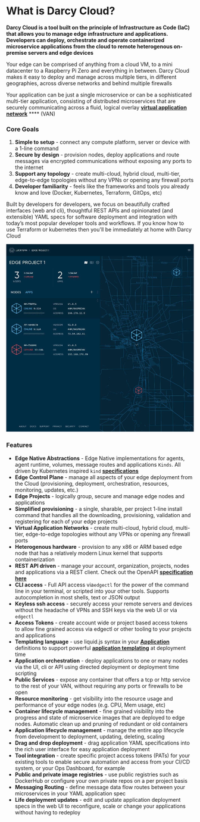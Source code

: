 # What is Darcy Cloud?

**Darcy Cloud is a tool built on the principle of Infrastructure as Code (IaC) that allows you to manage edge infrastructure and applications. Developers can deploy, orchestrate and operate containerized microservice applications from the cloud to remote heterogenous on-premise servers and edge devices**

Your edge can be comprised of anything from a cloud VM, to a mini datacenter to a Raspberry Pi Zero and everything in between. Darcy Cloud makes it easy to deploy and manage across multiple tiers, in different geographies, across diverse networks and behind multiple firewalls

Your application can be just a single microservice or can be a sophisticated multi-tier application, consisting of distributed microservices that are securely communicating across a fluid, logical overlay [**virtual application network**](https://netprototalk.com/2019/11/12/virtual-application-networks-for-hybrid-cloud-interconnect/) **** (VAN)

### Core Goals

1. **Simple to setup** - connect any compute platform, server or device with a 1-line command&#x20;
2. **Secure by design** - provision nodes, deploy applications and route messages via encrypted communications without exposing any ports to the internet
3. **Support any topology** - create multi-cloud, hybrid cloud, multi-tier, edge-to-edge topologies without any VPNs or opening any firewall ports
4. **Developer familiarity** - feels like the frameworks and tools you already know and love (Docker, Kubernetes, Terraform, GitOps, etc)

Built by developers for developers, we focus on beautifully crafted interfaces (web and cli), thoughtful REST APIs and opinionated (and extensible) YAML specs for software deployment and integration with today’s most popular developer tools and workflows. If you know how to use Terraform or kubernetes then you'll be immediately at home with Darcy Cloud

&#x20;

![](<../.gitbook/assets/Darcy Cloud Project-tny (1).jpg>)

### Features

* **Edge Native Abstractions** -  Edge Native implementations for agents, agent runtime, volumes, message routes and applications `Kinds`. All driven by Kubernetes inspired `kind` [**specifications**](applications-doc/app-doc-yaml.md)
* **Edge Control Plane** - manage all aspects of your edge deployment from the Cloud (provisioning, deployment, orchestration, resources, monitoring, updates, etc.)
* **Edge Projects** - logically group, secure and manage edge nodes and applications&#x20;
* **Simplified provisioning** - a single, sharable, per project 1-line install command that handles all the downloading, provisioning, validation and registering for each of your edge projects
* **Virtual Application Networks** - create multi-cloud, hybrid cloud, multi-tier, edge-to-edge topologies without any VPNs or opening any firewall ports
* **Heterogenous hardware** - provision to any x86 or ARM based edge node that has a relatively modern Linux kernel that supports containerization
* **REST API driven** - manage your account, organization, projects, nodes and applications via a REST client. Check out the OpenAPI [**specification here**](https://api.darcy.ai/v1/docs)
* **CLI access** - Full API access via`edgectl` for the power of the command line in your terminal, or scripted into your other tools. Supports autocompletion in most shells, text or JSON output
* **Keyless ssh access** - securely access your remote servers and devices without the headache of VPNs and SSH keys via the web UI or via `edgectl`
* **Access Tokens** - create account wide or project based access tokens to allow fine grained access via edgectl or other tooling to your projects and applications
* **Templating language** - use liquid.js syntax in your [**Application**](applications-doc/) definitions to support powerful [**application templating**](applications-doc/app-doc-advanced-templating.md) at deployment time
* **Application orchestration** - deploy applications to one or many nodes via the UI, cli or API using directed deployment or deployment time scripting
* **Public Services** - expose any container that offers a tcp or http service to the rest of your VAN, without requiring any ports or firewalls to be open&#x20;
* **Resource monitoring** - get visibility into the resource usage and performance of your edge nodes (e.g. CPU, Mem usage, etc)
* **Container lifecycle management** - fine grained visibility into the progress and state of microservice images that are deployed to edge nodes. Automatic clean up and pruning of redundant or old containers&#x20;
* **Application lifecycle management** - manage the entire app lifecycle from development to deployment, updating, deleting, scaling&#x20;
* **Drag and drop deployment** - drag application YAML specifications into the rich user interface for easy application deployment
* **Tool integration** - create specific project access tokens (PATs) for your existing tools to enable secure automation and access from your CI/CD system, or your Ops Dashboard, for example
* **Public and private image registries** - use public registries such as DockerHub or configure your own private repos on a per project basis&#x20;
* **Messaging Routing** - define message data flow routes between your microservices in your YAML application spec
* **Life deployment updates** - edit and update application deployment specs in the web UI to reconfigure, scale or change your applications without having to redeploy
